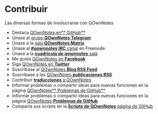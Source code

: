 # Contribuir

Las diversas formas de involucrarse con QOwnNotes

- Destaca [QOwnNotes en** GitHub**](https://github.com/pbek/QOwnNotes)
- Únase al [grupo **QOwnNotes Telegram**](https://t.me/QOwnNotes)
- Únase a la [sala **QOwnNotes Matrix**](https://app.element.io/#/room/#qownnotes:matrix.org)
- Únase al [**#qownnotes IRC** canal](https://kiwiirc.com/nextclient/irc.libera.chat/#qownnotes) en Freenode
- Únase a la [**cuadrícula de qownnotes** sala](https://gitter.im/qownnotes/qownnotes)
- Me gusta [QOwnNotes en **Facebook**](https://www.facebook.com/QOwnNotes/)
- Siga [QOwnNotes en **Twitter**](https://twitter.com/QOwnNotes)
- Suscríbase al [QOwnNotes **Blog RSS Feed**](https://feeds.feedburner.com/QOwnNotesBlog)
- Suscríbase a las [QOwnNotes **publicaciones RSS**](https://feeds.feedburner.com/QOwnNotesReleases)
- Contribuir [**traducciones** a QOwnNotes](translation.md)
- Informar problemas o compartir ideas para nuevas funciones en la página [QOwnNotes** Problemas de GitHub**](https://github.com/pbek/QOwnNotes/issues)
- Informar problemas o compartir ideas para nuevas funciones en la página [QOwnNotes **Problemas de GitHub**](https://github.com/pbek/QOwnNotes/issues)
- Comparta sus scripts en la [**Scripts de QOwnNotes** página de GitHub](https://github.com/qownnotes/scripts)
